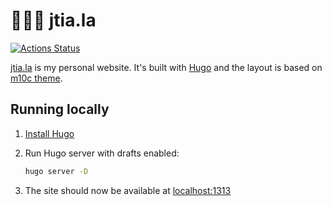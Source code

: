 # 👨🏼‍💻 jtia.la

[![Actions Status][actions-status-badge]][actions-status]

[jtia.la][link] is my personal website. It's built with [Hugo][hugo] and the layout is based on [m10c theme][m10c].

## Running locally

1. [Install Hugo][hugo-install]
2. Run Hugo server with drafts enabled:

   ```bash
   hugo server -D
   ```

3. The site should now be available at [localhost:1313][localhost]

[actions-status]: https://github.com/jtiala/jtia.la/actions
[actions-status-badge]: https://github.com/jtiala/jtia.la/workflows/CI/CD/badge.svg
[link]: https://jtia.la
[hugo]: https://gohugo.io/
[m10c]: https://github.com/vaga/hugo-theme-m10c
[hugo-install]: https://gohugo.io/getting-started/quick-start/#step-1-install-hugo
[localhost]: http://localhost:1313/
